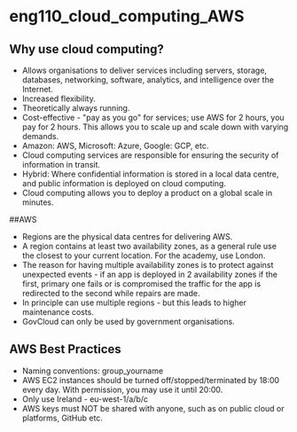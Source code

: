 # eng110_cloud_computing_AWS

## Why use cloud computing?
- Allows organisations to deliver services including servers, storage, databases, networking, software, analytics, and intelligence over the Internet.
- Increased flexibility.
- Theoretically always running.
- Cost-effective - "pay as you go" for services; use AWS for 2 hours, you pay for 2 hours. This allows you to scale up and scale down with varying demands.
- Amazon: AWS, Microsoft: Azure, Google: GCP, etc.
- Cloud computing services are responsible for ensuring the security of information in transit.
- Hybrid: Where confidential information is stored in a local data centre, and public information is deployed on cloud computing.
- Cloud computing allows you to deploy a product on a global scale in minutes.

##AWS
- Regions are the physical data centres for delivering AWS.
- A region contains at least two availability zones, as a general rule use the closest to your current location. For the academy, use London.
- The reason for having multiple availability zones is to protect against unexpected events - if an app is deployed in 2 availability zones if the first, primary one fails or is compromised the traffic for the app is redirected to the second while repairs are made.
- In principle can use multiple regions - but this leads to higher maintenance costs.
- GovCloud can only be used by government organisations.

## AWS Best Practices
- Naming conventions: group_yourname
- AWS EC2 instances should be turned off/stopped/terminated by 18:00 every day. With permission, you may use it until 20:00.
- Only use Ireland - eu-west-1/a/b/c
- AWS keys must NOT be shared with anyone, such as on public cloud or platforms, GitHub etc.